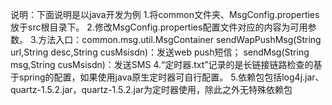说明：下面说明是以java开发为例
1.将common文件夹、MsgConfig.properties放于src根目录下。
2.修改MsgConfig.properties配置文件对应的内容为可用参数。
3.方法入口：common.msg.util.MsgContainer
	sendWapPushMsg(String url,String desc,String cusMsisdn)：发送web push短信；
        sendMsg(String msg,String cusMsisdn)：发送SMS
4.“定时器.txt”记录的是长链接链路检查的基于spring的配置，如果使用java原生定时器可自行配置。
5.依赖包包括log4j.jar、quartz-1.5.2.jar，quartz-1.5.2.jar为定时器使用，除此之外无特殊依赖包